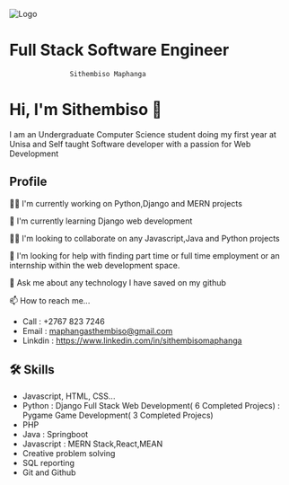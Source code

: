
![Logo](https://cdn.quotesgram.com/img/73/46/261252081-programming-quote-31.png)


 # Full Stack Software Engineer
                   Sithembiso Maphanga

# Hi, I'm Sithembiso 👋

 I am an Undergraduate Computer Science student doing my first year at Unisa and Self taught Software developer with a passion for Web Development
##                   Profile 
👩‍💻 I'm currently working on Python,Django and MERN projects

🧠 I'm currently learning Django web development

👯‍♀️ I'm looking to collaborate on any Javascript,Java and Python projects

🤔 I'm looking for help with finding part time or full time employment or an internship
within the web development space.

💬 Ask me about any technology I have saved on my github

📫 How to reach me...
- Call : +2767 823 7246
- Email : maphangasthembiso@gmail.com
- Linkdin : https://www.linkedin.com/in/sithembisomaphanga


## 🛠 Skills
- Javascript, HTML, CSS...
- Python 
: Django Full Stack Web Development( 6 Completed Projecs)
: Pygame Game Development( 3 Completed Projecs)
- PHP
- Java : Springboot
- Javascript : MERN Stack,React,MEAN
- Creative problem solving
- SQL reporting
- Git and Github



